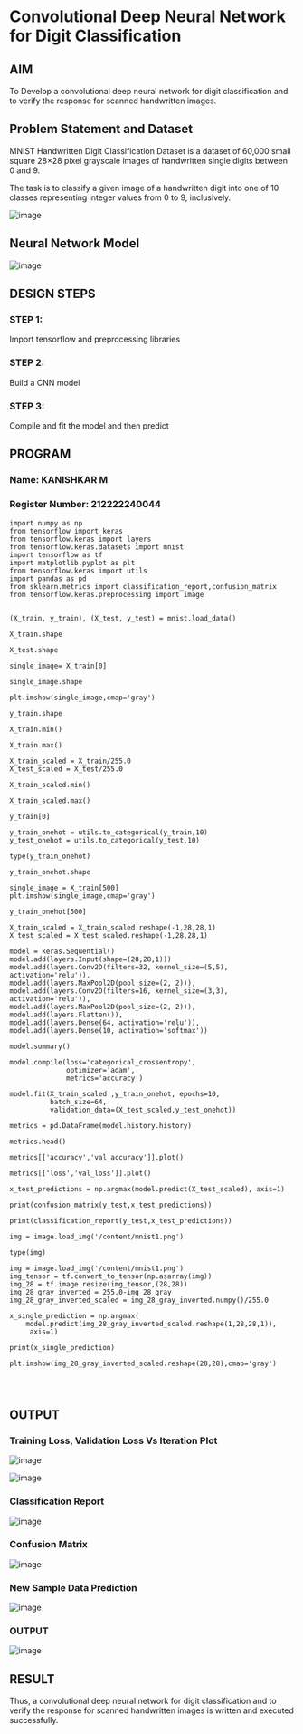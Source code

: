 # Convolutional Deep Neural Network for Digit Classification

## AIM

To Develop a convolutional deep neural network for digit classification and to verify the response for scanned handwritten images.

## Problem Statement and Dataset

MNIST Handwritten Digit Classification Dataset is a dataset of 60,000 small square 28×28 pixel grayscale images of handwritten single digits between 0 and 9.

The task is to classify a given image of a handwritten digit into one of 10 classes representing integer values from 0 to 9, inclusively.


![image](https://github.com/KANISHKAR2607/mnist-classification/assets/118886772/f16b39ad-90f9-49b6-9dc9-fe4e9f738751)


## Neural Network Model

![image](https://github.com/KANISHKAR2607/mnist-classification/assets/118886772/8a229c1b-648f-4856-97b6-a67b1828462c)



## DESIGN STEPS

### STEP 1:
Import tensorflow and preprocessing libraries
### STEP 2:

Build a CNN model
### STEP 3:
Compile and fit the model and then predict

## PROGRAM

### Name: KANISHKAR M
### Register Number: 212222240044

```PY
import numpy as np
from tensorflow import keras
from tensorflow.keras import layers
from tensorflow.keras.datasets import mnist
import tensorflow as tf
import matplotlib.pyplot as plt
from tensorflow.keras import utils
import pandas as pd
from sklearn.metrics import classification_report,confusion_matrix
from tensorflow.keras.preprocessing import image


(X_train, y_train), (X_test, y_test) = mnist.load_data()

X_train.shape

X_test.shape

single_image= X_train[0]

single_image.shape

plt.imshow(single_image,cmap='gray')

y_train.shape

X_train.min()

X_train.max()

X_train_scaled = X_train/255.0
X_test_scaled = X_test/255.0

X_train_scaled.min()

X_train_scaled.max()

y_train[0]

y_train_onehot = utils.to_categorical(y_train,10)
y_test_onehot = utils.to_categorical(y_test,10)

type(y_train_onehot)

y_train_onehot.shape

single_image = X_train[500]
plt.imshow(single_image,cmap='gray')

y_train_onehot[500]

X_train_scaled = X_train_scaled.reshape(-1,28,28,1)
X_test_scaled = X_test_scaled.reshape(-1,28,28,1)

model = keras.Sequential()
model.add(layers.Input(shape=(28,28,1)))
model.add(layers.Conv2D(filters=32, kernel_size=(5,5),  activation='relu')),
model.add(layers.MaxPool2D(pool_size=(2, 2))),
model.add(layers.Conv2D(filters=16, kernel_size=(3,3), activation='relu')),
model.add(layers.MaxPool2D(pool_size=(2, 2))),
model.add(layers.Flatten()),
model.add(layers.Dense(64, activation='relu')),
model.add(layers.Dense(10, activation='softmax'))

model.summary()

model.compile(loss='categorical_crossentropy',
              optimizer='adam',
              metrics='accuracy')

model.fit(X_train_scaled ,y_train_onehot, epochs=10,
          batch_size=64,
          validation_data=(X_test_scaled,y_test_onehot))

metrics = pd.DataFrame(model.history.history)

metrics.head()

metrics[['accuracy','val_accuracy']].plot()

metrics[['loss','val_loss']].plot()

x_test_predictions = np.argmax(model.predict(X_test_scaled), axis=1)

print(confusion_matrix(y_test,x_test_predictions))

print(classification_report(y_test,x_test_predictions))

img = image.load_img('/content/mnist1.png')

type(img)

img = image.load_img('/content/mnist1.png')
img_tensor = tf.convert_to_tensor(np.asarray(img))
img_28 = tf.image.resize(img_tensor,(28,28))
img_28_gray_inverted = 255.0-img_28_gray
img_28_gray_inverted_scaled = img_28_gray_inverted.numpy()/255.0

x_single_prediction = np.argmax(
    model.predict(img_28_gray_inverted_scaled.reshape(1,28,28,1)),
     axis=1)

print(x_single_prediction)

plt.imshow(img_28_gray_inverted_scaled.reshape(28,28),cmap='gray')




```


## OUTPUT

### Training Loss, Validation Loss Vs Iteration Plot

![image](https://github.com/KANISHKAR2607/mnist-classification/assets/118886772/751f23c6-c14c-4804-bdd8-577f3ecfb036)


![image](https://github.com/KANISHKAR2607/mnist-classification/assets/118886772/d7fc116f-9b88-4019-9bd6-1632c6cbe9fd)




### Classification Report

![image](https://github.com/KANISHKAR2607/mnist-classification/assets/118886772/03d433ff-36a0-4e04-9688-e7a532f0a4f5)




### Confusion Matrix

![image](https://github.com/KANISHKAR2607/mnist-classification/assets/118886772/1b90c4d9-06dc-480c-bd7a-4dc757b03618)



### New Sample Data Prediction

![image](https://github.com/KANISHKAR2607/mnist-classification/assets/118886772/71d55efd-863d-469f-8afa-fa9ae4623477)

### OUTPUT

![image](https://github.com/KANISHKAR2607/mnist-classification/assets/118886772/53b2c13a-3d9d-43ca-a42e-623a6ef0eb41)


## RESULT
Thus, a convolutional deep neural network for digit classification and to verify the response for scanned handwritten images is written and executed successfully.
